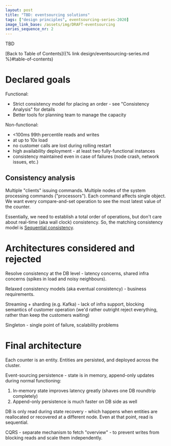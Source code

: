 ```yaml
---
layout: post
title: "TBD: eventsourcing solutions"
tags: ["design principles", eventsourcing-series-2020]
image_link_base: /assets/img/DRAFT-eventsourcing
series_sequence_nr: 2
---
```


TBD

[Back to Table of Contents]({% link design/eventsourcing-series.md %}#table-of-contents)

# Declared goals

Functional:
* Strict consistency model for placing an order - see "Consistency Analysis" for details
* Better tools for planning team to manage the capacity

Non-functional:
* <100ms 99th percentile reads and writes
* at up to 10x load
* no customer calls are lost during rolling restart
* high availability deployment - at least two fully-functional instances
* consistency maintained even in case of failures (node crash, network issues, etc.)

## Consistency analysis

Multiple "clients" issuing commands. Multiple nodes of the system processing commands ("processors"). Each command 
affects single object. We want every compare-and-set operation to see the most latest value of the counter.

Essentially, we need to establish a total order of operations, but don't care about real-time (aka wall clock) 
consistency. So, the matching consistency model is [Sequential consistency](https://jepsen.io/consistency/models/sequential).

# Architectures considered and rejected

Resolve consistency at the DB level - latency concerns, shared infra concerns (spikes in load and noisy neighbours).

Relaxed consistency models (aka eventual consistency) - business requirements.

Streaming + sharding (e.g. Kafka) - lack of infra support, blocking semantics of customer operation (we'd rather 
outright reject everything, rather than keep the customers waiting)

Singleton - single point of failure, scalability problems

# Final architecture

Each counter is an entity. Entities are persisted, and deployed across the cluster.

Event-sourcing persistence - state is in memory, append-only updates during normal functioning:

1. In-memory state improves latency greatly (shaves one DB roundtrip completely)
2. Append-only persistence is much faster on DB side as well

DB is only read during state recovery - which happens when entities are reallocated or recovered at a different node.
Even at that point, read is sequential.

CQRS - separate mechanism to fetch "overview" - to prevent writes from blocking reads and scale them independently. 
